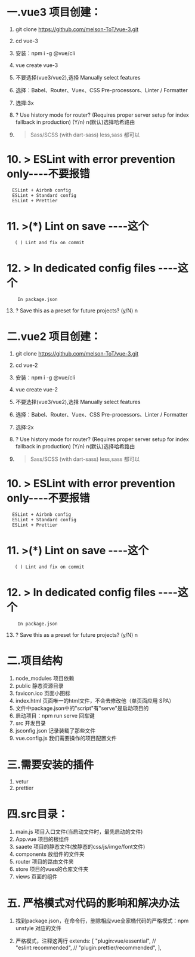 # 一.vue3 项目创建：
1. git clone https://github.com/melson-ToT/vue-3.git

2. cd vue-3

3. 安装：npm i -g @vue/cli

4. vue create vue-3

5. 不要选择(vue3/vue2),选择 Manually select features

6. 选择：Babel、Router、Vuex、CSS Pre-processors、Linter / Formatter

7. 选择:3x

8. ? Use history mode for router? (Requires proper server setup for index fallback in production) (Y/n) n(默认)选择哈希路由

9. > Sass/SCSS (with dart-sass) less,sass 都可以

# 10. > ESLint with error prevention only----不要报错
      ESLint + Airbnb config
      ESLint + Standard config
      ESLint + Prettier

# 11. >(*) Lint on save  ----这个
       ( ) Lint and fix on commit

# 12. > In dedicated config files  ----这个
        In package.json

13. ? Save this as a preset for future projects? (y/N) n



# 二.vue2 项目创建：
1. git clone https://github.com/melson-ToT/vue-3.git

2. cd vue-2

3. 安装：npm i -g @vue/cli

4. vue create vue-2

5. 不要选择(vue3/vue2),选择 Manually select features

6. 选择：Babel、Router、Vuex、CSS Pre-processors、Linter / Formatter

7. 选择:2x

8. ? Use history mode for router? (Requires proper server setup for index fallback in production) (Y/n) n(默认)选择哈希路由

9. > Sass/SCSS (with dart-sass) less,sass 都可以

# 10. > ESLint with error prevention only----不要报错
      ESLint + Airbnb config
      ESLint + Standard config
      ESLint + Prettier

# 11. >(*) Lint on save  ----这个
       ( ) Lint and fix on commit

# 12. > In dedicated config files  ----这个
        In package.json

13. ? Save this as a preset for future projects? (y/N) n



# 二.项目结构
1. node_modules  项目依赖
2. public 静态资源目录
3. favicon.ico  页面小图标
4. index.html  页面唯一的html文件，不会去修改他（单页面应用 SPA）
5. 文件中package.json中的"script"有"serve"是启动项目的
6. 启动项目：npm run serve 回车键
7. src 开发目录
8. jsconfig.json 记录装载了那些文件
9. vue.config.js 我们需要操作的项目配置文件


# 三.需要安装的插件
1. vetur
2. prettier


# 四.src目录：
1. main.js  项目入口文件(当启动文件时，最先启动的文件)
2. App.vue  项目的根组件
3. saaete   项目的静态文件(放静态的css/js/imge/font文件)
4. components 放组件的文件夹
5. router   项目的路由文件夹
6. store  项目的vuex的仓库文件夹
7. views  页面的组件


# 五. 严格模式对代码的影响和解决办法
1. 找到package.json，在命令行，删除相应vue全家桶代码的严格模式：npm unstyle 对应的文件

2. 严格模式，注释这两行
  extends: [
    "plugin:vue/essential",
    // "eslint:recommended",
    // "plugin:prettier/recommended",
  ],



